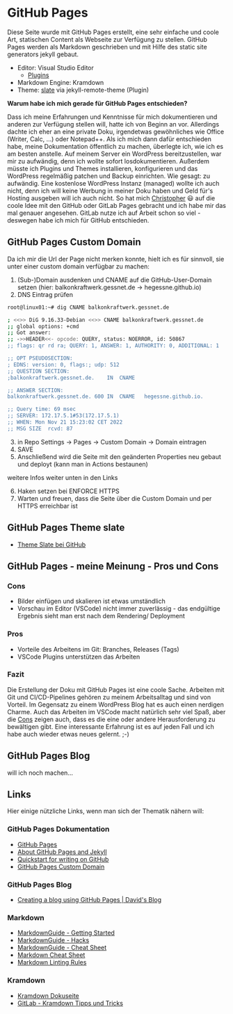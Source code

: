 # GitHub Pages

Diese Seite wurde mit GitHub Pages erstellt, eine sehr einfache und coole Art, statischen Content als Webseite zur Verfügung zu stellen.
GitHub Pages werden als Markdown geschrieben und mit Hilfe des static site generators jekyll gebaut.

* Editor: Visual Studio Editor
  * [Plugins](vs-code-plugins.md)
* Markdown Engine: Kramdown
* Theme: [slate](#github-pages-theme-slate) via jekyll-remote-theme (Plugin)

**Warum habe ich mich gerade für GitHub Pages entschieden?**

Dass ich meine Erfahrungen und Kenntnisse für mich dokumentieren und anderen zur Verfügung stellen will, hatte ich von Beginn an vor. Allerdings dachte ich eher an eine private Doku, irgendetwas gewöhnliches wie Office (Writer, Calc, ...) oder Notepad++.
Als ich mich dann dafür entschieden habe, meine Dokumentation öffentlich zu machen, überlegte ich, wie ich es am besten anstelle. Auf meinem Server ein WordPress bereitzustellen, war mir zu aufwändig, denn ich wollte sofort losdokumentieren. Außerdem müsste ich Plugins und Themes installieren, konfigurieren und das WordPress regelmäßig patchen und Backup einrichten. Wie gesagt: zu aufwändig. Eine kostenlose WordPress Instanz (managed) wollte ich auch nicht, denn ich will keine Werbung in meiner Doku haben und Geld für's Hosting ausgeben will ich auch nicht. So hat mich [Christopher](https://github.com/beechesII) :smiley: auf die coole Idee mit den GitHub oder GitLab Pages gebracht und ich habe mir das mal genauer angesehen. GitLab nutze ich auf Arbeit schon so viel - deswegen habe ich mich für GitHub entschieden.

## GitHub Pages Custom Domain

Da ich mir die Url der Page nicht merken konnte, hielt ich es für sinnvoll, sie unter einer custom domain verfügbar zu machen:

1. (Sub-)Domain ausdenken und CNAME auf die GitHub-User-Domain setzen (hier: balkonkraftwerk.gessnet.de -> hegessne.github.io)
2. DNS Eintrag prüfen

```bash
root@linux01:~# dig CNAME balkonkraftwerk.gessnet.de

; <<>> DiG 9.16.33-Debian <<>> CNAME balkonkraftwerk.gessnet.de
;; global options: +cmd
;; Got answer:
;; ->>HEADER<<- opcode: QUERY, status: NOERROR, id: 50867
;; flags: qr rd ra; QUERY: 1, ANSWER: 1, AUTHORITY: 0, ADDITIONAL: 1

;; OPT PSEUDOSECTION:
; EDNS: version: 0, flags:; udp: 512
;; QUESTION SECTION:
;balkonkraftwerk.gessnet.de.	IN	CNAME

;; ANSWER SECTION:
balkonkraftwerk.gessnet.de. 600	IN	CNAME	hegessne.github.io.

;; Query time: 69 msec
;; SERVER: 172.17.5.1#53(172.17.5.1)
;; WHEN: Mon Nov 21 15:23:02 CET 2022
;; MSG SIZE  rcvd: 87
```

3. in Repo Settings -> Pages -> Custom Domain -> Domain eintragen
4. SAVE
5. Anschließend wird die Seite mit den geänderten Properties neu gebaut und deployt (kann man in Actions bestaunen)

weitere Infos weiter unten in den Links

6. Haken setzen bei ENFORCE HTTPS
7. Warten und freuen, dass die Seite über die Custom Domain und per HTTPS erreichbar ist

## GitHub Pages Theme slate

* [Theme Slate bei GitHub](https://github.com/pages-themes/slate)

## GitHub Pages - meine Meinung - Pros und Cons

### Cons

* Bilder einfügen und skalieren ist etwas umständlich
* Vorschau im Editor (VSCode) nicht immer zuverlässig - das endgültige Ergebnis sieht man erst nach dem Rendering/ Deployment

### Pros

* Vorteile des Arbeitens im Git: Branches, Releases (Tags)
* VSCode Plugins unterstützen das Arbeiten

### Fazit

Die Erstellung der Doku mit GitHub Pages ist eine coole Sache. Arbeiten mit Git und CI/CD-Pipelines gehören zu meinem Arbeitsalltag und sind von Vorteil. Im Gegensatz zu einem WordPress Blog hat es auch einen nerdigen Charme. Auch das Arbeiten im VSCode macht natürlich sehr viel Spaß, aber die [Cons](#cons) zeigen auch, dass es die eine oder andere Herausforderung zu bewältigen gibt. Eine interessante Erfahrung ist es auf jeden Fall und ich habe auch wieder etwas neues gelernt. ;-)

## GitHub Pages Blog

will ich noch machen...

## Links

Hier einige nützliche Links, wenn man sich der Thematik nähern will:

### GitHub Pages Dokumentation

* [GitHub Pages](https://docs.github.com/en/pages)
* [About GitHub Pages and Jekyll](https://docs.github.com/en/pages/setting-up-a-github-pages-site-with-jekyll/about-github-pages-and-jekyll)
* [Quickstart for writing on GitHub](https://docs.github.com/en/get-started/writing-on-github/getting-started-with-writing-and-formatting-on-github/quickstart-for-writing-on-github)
* [GitHub Pages Custom Domain](https://docs.github.com/en/pages/configuring-a-custom-domain-for-your-github-pages-site/managing-a-custom-domain-for-your-github-pages-site)

### GitHub Pages Blog

* [Creating a blog using GitHub Pages | David's Blog](https://dfederm.com/creating-a-blog-using-github-pages/)

### Markdown

* [MarkdownGuide - Getting Started](https://www.markdownguide.org/getting-started/)
* [MarkdownGuide - Hacks](https://www.markdownguide.org/hacks/)
* [MarkdownGuide - Cheat Sheet](https://www.markdownguide.org/cheat-sheet)
* [Markdown Cheat Sheet](https://www.freecodecamp.org/news/markdown-cheat-sheet/)
* [Markdown Linting Rules](https://github.com/DavidAnson/markdownlint/blob/main/doc/Rules.md)

### Kramdown

* [Kramdown Dokuseite](https://kramdown.gettalong.org/)
* [GitLab - Kramdown Tipps und Tricks](https://about.gitlab.com/blog/2016/07/19/markdown-kramdown-tips-and-tricks/)
